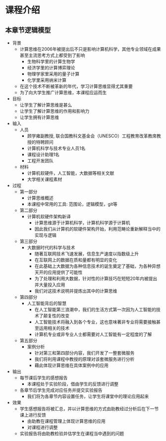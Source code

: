 # 课程介绍

## 本章节逻辑模型

* 背景
    * 计算思维在2006年被提出后不只是影响计算机科学，其他专业领域在成果甚至主流思考方式上都受到了影响
        * 生物科学里的计算生物学
        * 经济学里的计算博弈理论
        * 物理学家里采用的量子计算
        * 化学里采用纳米计算
    * 在这个技术不断被革新的年代，学习计算思维显得尤其重要
    * 为了向大学生推广计算思维，本课程应运而生
* 目标
    * 让学生了解计算思维是甚么
    * 让学生了解计算思维的作用和影响力
    * 让学生拥有计算思维
* 输入
    * 人员
        * 顾学雍副教授, 联合国教科文基金会（UNESCO）工程教育改革教席教授的特聘顾问
        * 计算机科学与技术专业人员1名
        * 课程设计助理1名
        * 工程开发团队
    * 材料
        * 计算机软硬件，人工智能，大数据等相关文献
        * 大学相关课程素材
* 过程
    * 第一部分
        * 计算思维概述
        * 本课程中常用的工具: 范围论，逻辑模型，git等
    * 第二部分
        * 计算机软硬件架构新译
            * 计算思维源于计算机科学，计算机科学源于计算机
            * 因此我们从计算机的软硬件架构开始，利用范畴论重新解释当中的实现与逻辑
    * 第三部分
        * 大数据时代的科学与技术
            * 随著互联网技术飞速发展，信息生产速度以指数级上升
            * 在互联网上的数据在质和量都有明显的变化
            * 在此基础上大数据为各种信息技术的诞生奠定了基础，为各种异想天开的应用提供了可能性
            * 为了处理和利用大数据，针对性的计算技巧在短短20年内被提出并大量投入应用
            * 我们对这技术说明并提炼出其中的计算思维
    * 第四部分
        * 人工智能背后的智慧
            * 在人工智能第三浪潮中，我们的生活方式第一次因为人工智能的技术了颠复性的改变
            * 人工智能技术将融入到各个专业，这也意味著非专业将需要接触甚至运用相关的技术
            * 计算机专业或非专业人士都需要对人工智能有一定程度的了解
    * 第五部分
        * 案例分析
            * 针对第三和第四部分内容，我们开发了一整套微服务
            * 我们将利用课程中教授的原理对该套微服务进行分析
            * 藉此体现计算思维在具体案例中的应用
* 输出
    * 每节课后学生的感想报告
        * 本课程处于实验阶段，借由学生的反馈进行调整
    * 各章节后学生完成对应任务并提交实验报告
        * 我们将为各章节内容设置任务，让学生将课堂中的理论应用起来
* 效果
    * 学生感想报告将被汇总，并以计算思维的方式由助教经过分析后在下一节课上进行反馈
        * 由助教在课程管理上体现计算思维的应用
        * 对课程进行调整
    * 实验报告将由助教检验并估学生在课程当中遇到的问题

